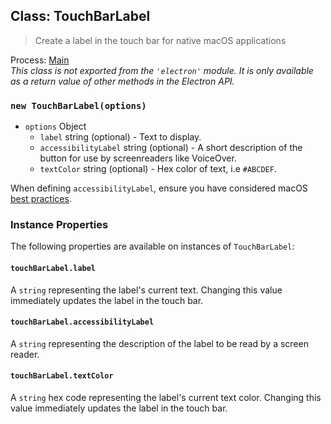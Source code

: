 ## Class: TouchBarLabel

> Create a label in the touch bar for native macOS applications

Process: [Main](../glossary.md#main-process)<br />
_This class is not exported from the `'electron'` module. It is only available as a return value of other methods in the Electron API._

### `new TouchBarLabel(options)`

* `options` Object
  * `label` string (optional) - Text to display.
  * `accessibilityLabel` string (optional) - A short description of the button for use by screenreaders like VoiceOver.
  * `textColor` string (optional) - Hex color of text, i.e `#ABCDEF`.

When defining `accessibilityLabel`, ensure you have considered macOS [best practices](https://developer.apple.com/documentation/appkit/nsaccessibilitybutton/1524910-accessibilitylabel?language=objc).

### Instance Properties

The following properties are available on instances of `TouchBarLabel`:

#### `touchBarLabel.label`

A `string` representing the label's current text. Changing this value immediately updates the label in
the touch bar.

#### `touchBarLabel.accessibilityLabel`

A `string` representing the description of the label to be read by a screen reader.

#### `touchBarLabel.textColor`

A `string` hex code representing the label's current text color. Changing this value immediately updates the
label in the touch bar.
